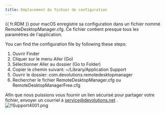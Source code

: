 ```yaml
---
title: Emplacement du fichier de configuration
---
```

{{ fr.RDM }} pour macOS enregistre sa configuration dans un fichier nommé RemoteDesktopManager.cfg. Ce fichier contient presque tous les paramètres de l'application.  

You can find the configuration file by following these steps:  

1. Ouvrir Finder   
1. Cliquer sur le menu Aller (Go) 
1. Sélectionner Aller au dossier (Go to Folder) 
1. Copier le chemin suivant: ~/Library/Application Support 
1. Ouvrir le dossier: com.devolutions.remotedesktopmanager 
1. Rechercher le fichier RemoteDesktopManager.cfg ou RemoteDesktopManagerFree.cfg  

Afin que nous puissions vous fournir un lien sécurisé pour partager votre fichier, envoyer un courriel à [service@devolutions.net](mailto:service@devolutions.net) .  
![!!Support4001.png](/img/fr/rdm/mac/Support4001.png) 

